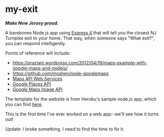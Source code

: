 # my-exit

**_Make New Jersey proud._**

A barebones Node.js app using [Express 4](http://expressjs.com/) that will tell you the closest NJ Turnpike exit to your home. That way, when someone says "What exit?", you can respond intelligently.


Points of reference will include:

+ https://prazjain.wordpress.com/2012/04/19/maps-example-with-google-maps-and-nodejs/
+ https://github.com/moshen/node-googlemaps
+ [Maps API Web Services](https://developers.google.com/maps/documentation/webservices/)
+ [Google Places API](https://developers.google.com/places/)
+ [Google Maps Image API](https://developers.google.com/maps/documentation/imageapis/)

The template for the website is from Heroku's sample node.js app, which you can find [here](https://github.com/heroku/node-js-sample).

This is the first time I've ever worked on a web app--we'll see how it turns out!

Update: I broke something. I need to find the time to fix it.
